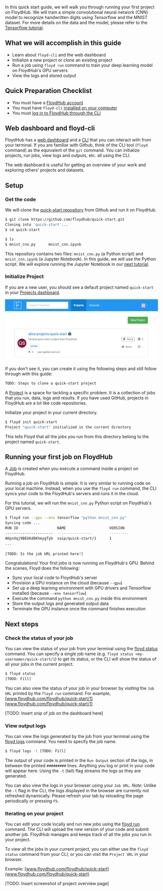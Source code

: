 In this quick start guide, we will walk you through running your first project on FloydHub. We will train a simple convolutional neural network (CNN) model to recognize handwritten digits using Tensorflow and the MNIST dataset. For more details on the data and the model, please refer to the [Tensorflow tutorial](https://www.tensorflow.org/get_started/mnist/pros).

## What we will accomplish in this guide

- Learn about `floyd-cli` and the web dashboard
- Initialize a new project or clone an existing project
- Run a job using `floyd run` command to train your deep learning model on FloydHub's GPU servers
- View the logs and stored output

## Quick Preparation Checklist

- You must have a [FloydHub account](https://www.floydhub.com/login)
- You must have `floyd-cli` [installed on your computer](../guides/install.md)
- You must [log in to FloydHub through the CLI](../guides/login.md)


## Web dashboard and floyd-cli

FloydHub has a [web dashboard](https://www.floydhub.com/projects) and a [CLI](../guides/install.md) that you can interact with from your terminal. If you are familiar with Github, think of the CLI tool (`floyd` command) as the equivalent of the `git` command. You can initialize projects, run jobs, view logs and outputs, etc. all using the CLI. 

The web dashboard is useful for getting an overview of your work and exploring others' projects and datasets.

## Setup

### Get the code
We will clone the [quick-start repository](TODO) from Github and run it on FloydHub. 

```bash
$ git clone https://github.com/floydhub/quick-start.git
Cloning into 'quick-start'...
$ cd quick-start
```

```bash
$ ls
$ mnist_cnn.py      mnist_cnn.ipynb
```

This repository contains two files: `mnist_cnn.py` (a Python script) and `mnist_cnn.ipynb` (a Jupyter Notebook). In this guide, we will use the Python script. We will explore running the Jupyter Notebook in our [next tutorial]().

### Initialize Project
If you are a new user, you should see a default project named `quick-start` in your [Projects dashboard](https://www.floydhub.com/projects).

![Quick start project](../img/quick_start_project.jpg)

If you don't see it, you can create it using the following steps and still follow through with this guide:

```bash
TODO: Steps to clone a quick-start project
```

A [Project](../guides/core_concepts.md#projects) is a space for tackling a specific problem. It is a collection of jobs that you run, data, logs and results. If you have used GitHub, projects in FloydHub are a lot like code repositories.

Initialize your project in your current directory. 

```bash
$ floyd init quick-start
Project "quick-start" initialized in the current directory
```

This tells Floyd that all the jobs you run from this directory belong to the project named `quick-start`.

## Running your first job on FloydHub

A [Job](../guides/core_concepts.md#projects) is created when you execute a command inside a project on FloydHub. 

Running a job on FloydHub is simple. It is very similar to running code on your local machine. Instead, when you use the `floyd run` command, the CLI syncs your code to the FloydHub's servers and runs it in the cloud. 

For this tutorial, we will run the `mnist_cnn.py` Python script on FloydHub's GPU servers.

```bash
$ floyd run --gpu --env tensorflow "python mnist_cnn.py"
Syncing code ...
RUN ID                  NAME                    VERSION
----------------------  ----------------        ---------
AKpnXqj9BEU6d8KhmygTyb  saip/quick-start/1      1
...

[TODO: Is the job URL printed here?]
```

Congratulations! Your first jobs is now running on FloydHub's GPU. Behind the scenes, Floyd does the following:

- Sync your local code to FloydHub's server
- Provision a GPU instance on the cloud (because `--gpu`)
- Set up a deep learning environment with GPU drivers and Tensorflow installed (because `--env tensorflow`)
- Execute the command `python mnist_cnn.py` inside this environment
- Store the output logs and generated output data
- Terminate the GPU instance once the command finishes execution

## Next steps

### Check the status of your job

You can view the status of your job from your terminal using the [floyd status](../commands/status.md) command. You can specify a single job name (e.g. `floyd status <my-username>/quick-start/1`) to get its status, or the CLI will show the status of all your jobs in the current project.

```bash
$ floyd status
[TODO: Fill]
```

You can also view the status of your job in your browser by visiting the `Job URL` printed by the `floyd run` command. For example, [www.floydhub.com/floydhub/quick-start/1](www.floydhub.com/floydhub/quick-start/1)

[TODO: Insert snip of job on the dashboard here]

### View output logs

You can view the logs generated by the job from your terminal using the [floyd logs](../commands/logs.md) command. You need to specify the job name.

```bash
$ floyd logs -t [TODO: Fill]
```

The output of your code is printed in the `Run Output` section of the logs, in between the printed `#########` lines. Anything you log or print in your code will appear here. Using the `-t` (tail) flag streams the logs as they are generated.

You can also view the logs in your browser using your `Job URL`. *Note:* Unlike the `-t` flag in the CLI, the logs displayed in the browser are currently *not* refreshed dynamically. Please refresh your tab by reloading the page periodically or pressing `F5`.

### Iterating on your project

You can edit your code locally and run new jobs using the [floyd run](../commands/run.md) command. The CLI will upload the new version of your code and submit another job. FloydHub manages and keeps track of all the jobs you run in your project. 

To view all the jobs in your current project, you can either use the `floyd status` command from your CLI, or you can visit the `Project URL` in your browser.

Example: [www.floydhub.com/floydhub/quick-start](www.floydhub.com/floydhub/quick-start)

[TODO: Insert screenshot of project overview page]